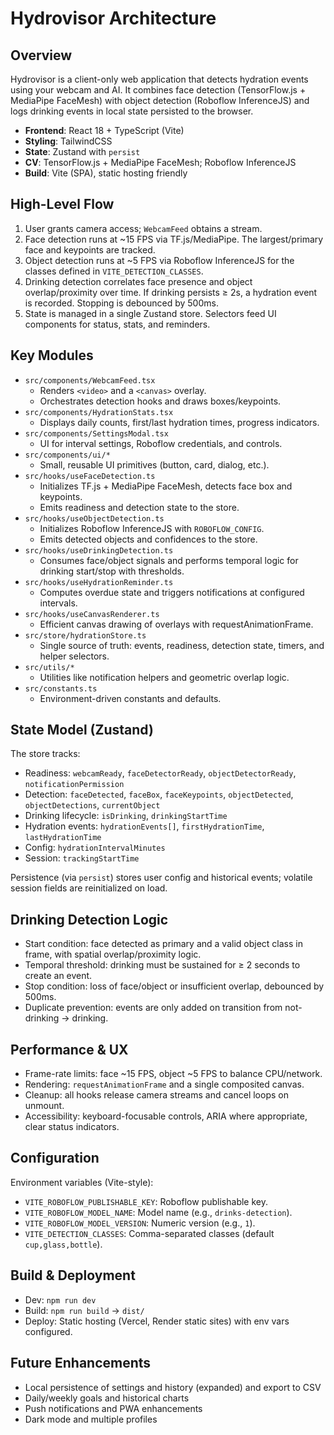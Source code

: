 # Hydrovisor Architecture

## Overview
Hydrovisor is a client-only web application that detects hydration events using your webcam and AI. It combines face detection (TensorFlow.js + MediaPipe FaceMesh) with object detection (Roboflow InferenceJS) and logs drinking events in local state persisted to the browser.

- **Frontend**: React 18 + TypeScript (Vite)
- **Styling**: TailwindCSS
- **State**: Zustand with `persist`
- **CV**: TensorFlow.js + MediaPipe FaceMesh; Roboflow InferenceJS
- **Build**: Vite (SPA), static hosting friendly

## High-Level Flow
1. User grants camera access; `WebcamFeed` obtains a stream.
2. Face detection runs at ~15 FPS via TF.js/MediaPipe. The largest/primary face and keypoints are tracked.
3. Object detection runs at ~5 FPS via Roboflow InferenceJS for the classes defined in `VITE_DETECTION_CLASSES`.
4. Drinking detection correlates face presence and object overlap/proximity over time. If drinking persists ≥ 2s, a hydration event is recorded. Stopping is debounced by 500ms.
5. State is managed in a single Zustand store. Selectors feed UI components for status, stats, and reminders.

## Key Modules
- `src/components/WebcamFeed.tsx`
  - Renders `<video>` and a `<canvas>` overlay.
  - Orchestrates detection hooks and draws boxes/keypoints.
- `src/components/HydrationStats.tsx`
  - Displays daily counts, first/last hydration times, progress indicators.
- `src/components/SettingsModal.tsx`
  - UI for interval settings, Roboflow credentials, and controls.
- `src/components/ui/*`
  - Small, reusable UI primitives (button, card, dialog, etc.).
- `src/hooks/useFaceDetection.ts`
  - Initializes TF.js + MediaPipe FaceMesh, detects face box and keypoints.
  - Emits readiness and detection state to the store.
- `src/hooks/useObjectDetection.ts`
  - Initializes Roboflow InferenceJS with `ROBOFLOW_CONFIG`.
  - Emits detected objects and confidences to the store.
- `src/hooks/useDrinkingDetection.ts`
  - Consumes face/object signals and performs temporal logic for drinking start/stop with thresholds.
- `src/hooks/useHydrationReminder.ts`
  - Computes overdue state and triggers notifications at configured intervals.
- `src/hooks/useCanvasRenderer.ts`
  - Efficient canvas drawing of overlays with requestAnimationFrame.
- `src/store/hydrationStore.ts`
  - Single source of truth: events, readiness, detection state, timers, and helper selectors.
- `src/utils/*`
  - Utilities like notification helpers and geometric overlap logic.
- `src/constants.ts`
  - Environment-driven constants and defaults.

## State Model (Zustand)
The store tracks:
- Readiness: `webcamReady`, `faceDetectorReady`, `objectDetectorReady`, `notificationPermission`
- Detection: `faceDetected`, `faceBox`, `faceKeypoints`, `objectDetected`, `objectDetections`, `currentObject`
- Drinking lifecycle: `isDrinking`, `drinkingStartTime`
- Hydration events: `hydrationEvents[]`, `firstHydrationTime`, `lastHydrationTime`
- Config: `hydrationIntervalMinutes`
- Session: `trackingStartTime`

Persistence (via `persist`) stores user config and historical events; volatile session fields are reinitialized on load.

## Drinking Detection Logic
- Start condition: face detected as primary and a valid object class in frame, with spatial overlap/proximity logic.
- Temporal threshold: drinking must be sustained for ≥ 2 seconds to create an event.
- Stop condition: loss of face/object or insufficient overlap, debounced by 500ms.
- Duplicate prevention: events are only added on transition from not-drinking → drinking.

## Performance & UX
- Frame-rate limits: face ~15 FPS, object ~5 FPS to balance CPU/network.
- Rendering: `requestAnimationFrame` and a single composited canvas.
- Cleanup: all hooks release camera streams and cancel loops on unmount.
- Accessibility: keyboard-focusable controls, ARIA where appropriate, clear status indicators.

## Configuration
Environment variables (Vite-style):
- `VITE_ROBOFLOW_PUBLISHABLE_KEY`: Roboflow publishable key.
- `VITE_ROBOFLOW_MODEL_NAME`: Model name (e.g., `drinks-detection`).
- `VITE_ROBOFLOW_MODEL_VERSION`: Numeric version (e.g., `1`).
- `VITE_DETECTION_CLASSES`: Comma-separated classes (default `cup,glass,bottle`).

## Build & Deployment
- Dev: `npm run dev`
- Build: `npm run build` → `dist/`
- Deploy: Static hosting (Vercel, Render static sites) with env vars configured.

## Future Enhancements
- Local persistence of settings and history (expanded) and export to CSV
- Daily/weekly goals and historical charts
- Push notifications and PWA enhancements
- Dark mode and multiple profiles